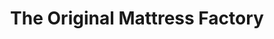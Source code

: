 ---
title: "The Original Mattress Factory"
url: /cuyahoga-falls/the-original-mattress-factory/
shop: bed
---